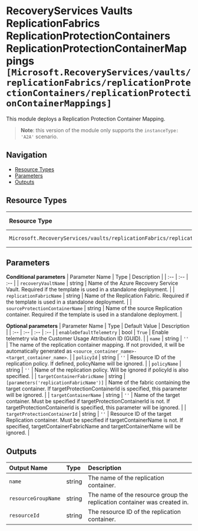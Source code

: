 # RecoveryServices Vaults ReplicationFabrics ReplicationProtectionContainers ReplicationProtectionContainerMappings `[Microsoft.RecoveryServices/vaults/replicationFabrics/replicationProtectionContainers/replicationProtectionContainerMappings]`

This module deploys a Replication Protection Container Mapping.

> **Note**: this version of the module only supports the `instanceType: 'A2A'` scenario.

## Navigation

- [Resource Types](#Resource-Types)
- [Parameters](#Parameters)
- [Outputs](#Outputs)

## Resource Types

| Resource Type | API Version |
| :-- | :-- |
| `Microsoft.RecoveryServices/vaults/replicationFabrics/replicationProtectionContainers/replicationProtectionContainerMappings` | [2021-12-01](https://docs.microsoft.com/en-us/azure/templates/Microsoft.RecoveryServices/2021-12-01/vaults/replicationFabrics/replicationProtectionContainers/replicationProtectionContainerMappings) |

## Parameters

**Conditional parameters**
| Parameter Name | Type | Description |
| :-- | :-- | :-- |
| `recoveryVaultName` | string | Name of the Azure Recovery Service Vault. Required if the template is used in a standalone deployment. |
| `replicationFabricName` | string | Name of the Replication Fabric. Required if the template is used in a standalone deployment. |
| `sourceProtectionContainerName` | string | Name of the source Replication container. Required if the template is used in a standalone deployment. |

**Optional parameters**
| Parameter Name | Type | Default Value | Description |
| :-- | :-- | :-- | :-- |
| `enableDefaultTelemetry` | bool | `True` | Enable telemetry via the Customer Usage Attribution ID (GUID). |
| `name` | string | `''` | The name of the replication container mapping. If not provided, it will be automatically generated as `<source_container_name>-<target_container_name>`. |
| `policyId` | string | `''` | Resource ID of the replication policy. If defined, policyName will be ignored. |
| `policyName` | string | `''` | Name of the replication policy. Will be ignored if policyId is also specified. |
| `targetContainerFabricName` | string | `[parameters('replicationFabricName')]` | Name of the fabric containing the target container. If targetProtectionContainerId is specified, this parameter will be ignored. |
| `targetContainerName` | string | `''` | Name of the target container. Must be specified if targetProtectionContainerId is not. If targetProtectionContainerId is specified, this parameter will be ignored. |
| `targetProtectionContainerId` | string | `''` | Resource ID of the target Replication container. Must be specified if targetContainerName is not. If specified, targetContainerFabricName and targetContainerName will be ignored. |


## Outputs

| Output Name | Type | Description |
| :-- | :-- | :-- |
| `name` | string | The name of the replication container. |
| `resourceGroupName` | string | The name of the resource group the replication container was created in. |
| `resourceId` | string | The resource ID of the replication container. |

